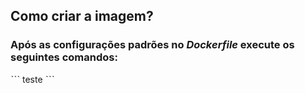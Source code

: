 ## Como criar a imagem?

### Após as configurações padrões no *Dockerfile* execute os seguintes comandos:
ˋˋˋ
teste
ˋˋˋ
